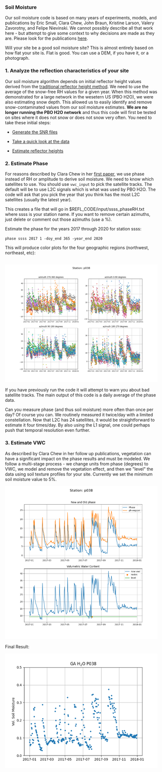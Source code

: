 ### Soil Moisture

Our soil moisture code is based on many years of experiments, models, and publications
by Eric Small, Clara Chew, John Braun, Kristine Larson, Valery Zavorotny, and Felipe Nievinski.
We cannot possibly describe all that work here - but attempt to give some context to why 
decisions are made as they are.  Please look for the publications [here](https://www.kristinelarson.net/publications/).


Will your site be a good soil moisture site?  This is almost entirely based on how flat your site is.
Flat is good. You can use a DEM, if you have it, or a photograph.  


### 1. Analyze the reflection characteristics of your site

Our soil moisture algorithm depends on initial reflector height values derived from 
the [traditional reflector height method](gnssir.md). We need to use the average of the snow-free RH values
for a given year. When this method was demonstrated for a large network in the wesetern US (PBO H2O), we 
were also estimating snow depth. This allowed us to easily identify and remove snow-contaminated values from
our soil moisture estimates. **We are no longer running the PBO H2O network** and thus this code will first
be tested on sites where it does not snow or does not snow very often. You need to take these initial steps:

- [Generate the SNR files](rinex2snr.md)

- [Take a quick look at the data](quickLook.md)

- [Estimate reflector heights](gnssir.md)


### 2. Estimate Phase 

For reasons described by Clara Chew in her [first paper](https://www.kristinelarson.net/wp-content/uploads/2015/10/Chew_etal_Proof.pdf), 
we use phase instead of RH or amplitude to derive soil moisture. We need to know which satellites to use. You should 
use <code>vwc_input</code> to pick the satellite tracks. 
The default will be to use L2C signals which is what was used by PBO H2O. 
The code will ask that you pick the year that you think has the most L2C satellites (usually the latest year).

This creates a file that will go in $REFL_CODE/input/ssss_phaseRH.txt where ssss is your station name.
If you want to remove certain azimuths, just delete or comment out those azimuths (use a %).

Estimate the phase for the years 2017 through 2020 for station ssss:

<code>phase ssss 2017 1 -doy_end 365 -year_end 2020 </code>

This will produce color plots for the four geographic regions (northwest, northeast, etc):


 <br />
<img src="../tests/use_cases/p038_az_phase.png" width="600">
 <br />

If you have previously run the code it will attempt to warn you about bad satellite tracks.
The main output of this code is a daily average of the phase data. 

Can you measure phase (and thus soil moisture) more often than once per day? Of course you can. We routinely
measured it twice/day with a limited constellation. Now that L2C has 24 satellites, it would be straightforward 
to estimate it four times/day. By also using the L1 signal, one could perhaps push that temporal resolution even further.


### 3. Estimate VWC

As described by Clara Chew in her follow up publications, vegetation can have a significant impact on the phase results 
and must be modeled.  We follow a multi-stage process - we change units from phase (degrees) to VWC, 
we model and remove the vegetation effect, and then we "level" the data using soil texture profiles for your site.
Currently we set the minimum soil moisture value to 5%.

<img src="../tests/use_cases/p038_phase_vwc_result.png" width="600">
 <br />

Final Result:

<img src="../tests/use_cases/p038_vol_soil_moisture.png" width="600">



